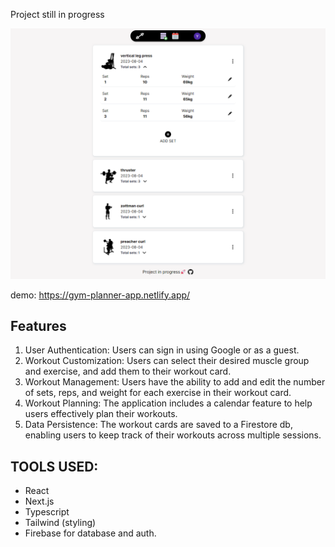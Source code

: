Project still in progress 

![Alt Text](./public/screen.png)

demo: https://gym-planner-app.netlify.app/

## Features
1. User Authentication: Users can sign in using Google or as a guest.
2. Workout Customization: Users can select their desired muscle group and exercise, and add them to their workout card.
3. Workout Management: Users have the ability to add and edit the number of sets, reps, and weight for each exercise in their workout card.
4. Workout Planning: The application includes a calendar feature to help users effectively plan their workouts.
5. Data Persistence: The workout cards are saved to a Firestore db, enabling users to keep track of their workouts across multiple sessions.


## TOOLS USED:
- React
- Next.js
- Typescript
- Tailwind (styling)
- Firebase for database and auth.

